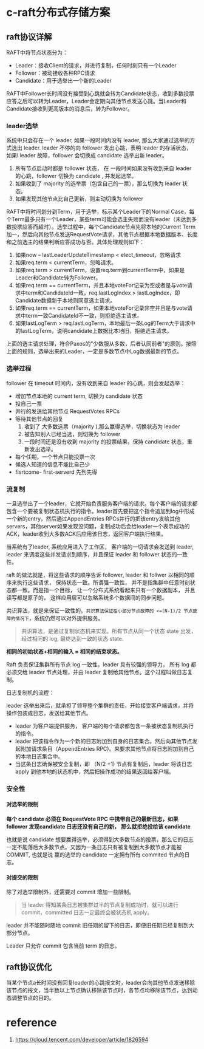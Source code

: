 # c-raft分布式存储方案

## raft协议详解

RAFT中将节点状态分为：

- Leader：接收Client的请求，并进行复制，任何时刻只有一个Leader
- Follower：被动接收各种RPC请求
- Candidate：用于选举出一个新的Leader

RAFT中Follower长时间没有接受到心跳就会转为Candidate状态，收到多数投票应答之后可以转为Leader，Leader会定期向其他节点发送心跳。当Leader和Candidate接收到更高版本的消息后，转为Follower。

### leader选举

系统中只会存在一个 leader, 如果一段时间内没有 leader, 那么大家通过选举的方式选出 leader. leader 不停的向 follower 发出心跳，表明 leader 的存活状态， 如果l leader 故障，follower 会切换成 candidate 选举出新 leader。

1. 所有节点启动时都是 follower  状态， 在 一段时间如果没有收到来自 leader 的心跳，follower 切换为 candidate , 并发起选举。
2. 如果收到了 majority 的选举票（包含自己的一票），那么切换为 leader 状态。
3. 如果发现其他节点比自己更新，则主动切换为 follower

RAFT中将时间划分到Term，用于选举，标示某个Leader下的Normal Case，每个Term最多只有一个Leader，某些term可能会选主失败而没有leader（未达到多数投票应答而超时）。选举过程中，每个Candidate节点先将本地的Current Term加一，然后向其他节点发送RequestVote请求，其他节点根据本地数据版本、长度和之前选主的结果判断应答成功与否。具体处理规则如下：

1. 如果now – lastLeaderUpdateTimestamp < elect_timeout，忽略请求
2. 如果req.term < currentTerm，忽略请求。
3. 如果req.term > currentTerm，设置req.term到currentTerm中，如果是Leader和Candidate转为Follower。
4. 如果req.term == currentTerm，并且本地voteFor记录为空或者是与vote请求中term和CandidateId一致，req.lastLogIndex > lastLogIndex，即Candidate数据新于本地则同意选主请求。
5. 如果req.term == currentTerm，如果本地voteFor记录非空并且是与vote请求中term一致CandidateId不一致，则拒绝选主请求。
6. 如果lastLogTerm > req.lastLogTerm，本地最后一条Log的Term大于请求中的lastLogTerm，说明candidate上数据比本地旧，拒绝选主请求。

上面的选主请求处理，符合Paxos的"少数服从多数，后者认同前者"的原则。按照上面的规则，选举出来的Leader，一定是多数节点中Log数据最新的节点。

### 选举过程

follower 在 timeout 时间内，没有收到来自 leader 的心跳，则会发起选举：

- 增加节点本地的 current term, 切换为 candidate 状态
- 投自己一票
- 并行的发送给其他节点 RequestVotes RPCs
- 等待其他节点的回复
  1. 收到了 大多数选票（majority ),那么赢得选举，切换状态为 leader
  2. 被告知别人已经当选，则切换为 follower
  3. 一段时间还是没有收到 majority 的投票结果，保持 candidate 状态，重新发出选举。
- 每个任期，一个节点只能投票一次
- 候选人知道的信息不能比自己少
- fisrtcome- first-serverd 先到先得

### 流复制

一旦选举出了一个leader，它就开始负责服务客户端的请求。每个客户端的请求都包含一个要被复制状态机执行的指令。leader首先要把这个指令追加到log中形成一个新的entry，然后通过AppendEntries RPCs并行的把该entry发给其他servers，其他server如果发现没问题，复制成功后会给leader一个表示成功的ACK，leader收到大多数ACK后应用该日志，返回客户端执行结果。

当系统有了leader, 系统应用进入了工作区， 客户端的一切请求会发送到 leader, leader 来调度这些并发请求到顺序，并且保证 leader 和 follower 状态的一致性。

raft 的做法就是，将这些请求的顺序告诉 follower, leader 和 follwer 以相同的顺序来执行这些请求， 保持状态一致。所谓强一致性， 并不是指集群中任意时刻状态都一致。而是指一个目标， 让一个分布式系统看起来只有一个数据副本， 并且读写都是原子的， 这样应用层可以忽略系统多个数据间的同步问题。

共识算法，就是来保证一致性的。`共识算法保证在小部分节点故障的 <=(N-1)/2 节点故障的情况下`，系统仍然可以对外提供服务。

> 共识算法，是通过复制状态机来实现。所有节点从同一个状态 state 出发，经过相同的 log, 最终达到一致的状态 state.

**相同的初始状态+相同的输入 = 相同的结束状态。**

Raft 负责保证集群所有节点 log 一致性。leader 具有较强的领导力， 所有 log 都必须交给 leader 节点处理，并由 leader 复制给其他节点。这个过程叫做日志复制。

日志复制机的流程：

leader 选举出来后，就承担了领导整个集群的责任，开始接受客户端请求，并将操作包装成日志，发送给其他节点。

- leader 为客户端提供服务， 客户端的每个请求都包含一条被状态复制机执行的指令。
- leader 把该指令作为一个新的日志附加到自身的日志集合。然后向其他节点发起附加请求条目（AppendEntries RPC)。来要求其他节点将日志附加到自己的本地日志集合中。
- 当这条日志确保被安全复制，即 （N/2 +1) 节点有复制后，leader 将该日志 apply 到他本地的状态机中，然后把操作成功的结果返回给客户端。

### 安全性

#### 对选举的限制

**每个 candidate 必须在 RequestVote RPC 中携带自己的最新日志，如果 follower 发现candidate 日志还没有自己的新， 那么就拒绝投给该 candidate**

也就是说 candidate 想要赢得选举，必须得到大多数节点的投票，那么它的日志一定不能落后大多数节点。又因为一条日志只有被复制到大多数节点才能被 COMMIT, 也就是说 赢的选举的 candidate 一定拥有所有 commited 节点的日志。

#### 对提交的限制

除了对选举限制外，还需要对 commit 增加一些限制。

> 当 leader 得知某条日志被集群过半的节点复制成功时，就可以进行 commit，committed 日志一定最终会被状态机 apply。

leader 并不能随时随地 commit 旧任期的留下的日志，即便旧任期已经复制到大部分节点。

Leader 只允许 commit 包含当前 term 的日志。

## raft协议优化

当某个节点a长时间没有回复leader的心跳报文时，leader会向其他节点发送移除该节点的报文，当半数以上节点确认移除该节点时，各节点均移除该节点，达到动态调整节点的目的。

# reference

1. https://cloud.tencent.com/developer/article/1826594
